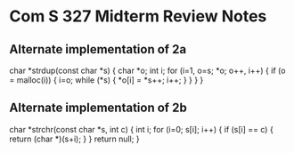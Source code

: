 # Com S 327 Midterm Review Notes

## Alternate implementation of 2a

char *strdup(const char *s) {
  char *o;
  int i;
  for (i=1, o=s; *o; o++, i++) {
    if (o = malloc(i)) {
      i=o;
      while (*s) {
        *o[i] = *s++;
        i++;
      }
    }
  }
}

## Alternate implementation of 2b

char *strchr(const char *s, int c) {
  int i;
  for (i=0; s[i]; i++) {
    if (s[i] == c) {
      return (char *)(s+i);
    }
  }
  return null;
}

